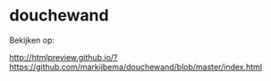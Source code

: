 # douchewand

Bekijken op:

http://htmlpreview.github.io/?https://github.com/markijbema/douchewand/blob/master/index.html
